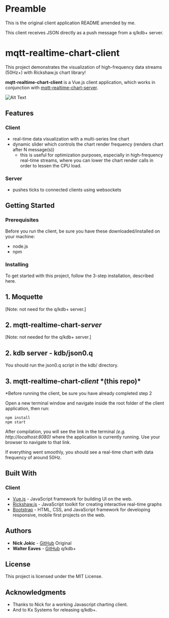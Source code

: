 # Preamble

This is the original client application README amended by me.

This client receives JSON directly as a push message from a q/kdb+ server.

# mqtt-realtime-chart-client

This project demonstrates the visualization of high-frequency data streams (50Hz+) with Rickshaw.js chart library!

**mqtt-realtime-chart-client** is a Vue.js client application, which works in conjunction with [mqtt-realtime-chart-server](https://github.com/NickJokic/mqtt-realtime-chart-server).


![Alt Text](https://raw.githubusercontent.com/NickJokic/mqtt-realtime-chart-client/master/static/mqtt-realtime-chart.gif)


## Features
### Client
+ real-time data visualization with a multi-series line chart
+ dynamic slider which controls the chart render frequency (renders chart after N message(s))
	+ this is useful for optimization purposes, especially in high-frequency real-time streams, where you 	can	lower the chart render calls in order to lessen the CPU load.

### Server
+ pushes ticks to connected clients using websockets

## Getting Started

### Prerequisites

Before you run the client, be sure you have these downloaded/installed on your machine:

+ node.js
+ npm


### Installing

To get started with this project, follow the 3-step installation, described here.

## 1. Moquette

[Note: not need for the q/kdb+ server.]

## 2. mqtt-realtime-chart-*server*

[Note: not needed for the q/kdb+ server.]

## 2. kdb server - kdb/json0.q

You should run the json0.q script in the kdb/ directory.

## 3. mqtt-realtime-chart-*client* *\(this repo)\*

*Before running the client, be sure you have already completed step 2

Open a new terminal window and navigate inside the root folder of the client application, then run:

```
npm install
npm start
```

After compilation, you will see the link in the terminal *(e.g. http://localhost:8080)* where the application is currently running. Use your browser to navigate to that link.

If everything went smoothly, you should see a real-time chart with data frequency of around 50Hz.


## Built With

### Client
* [Vue.js](https://github.com/vuejs/vue) - JavaScript framework for building UI on the web.
* [Rickshaw.js](https://github.com/shutterstock/rickshaw) - JavaScript toolkit for creating interactive real-time graphs
* [Bootstrap](https://github.com/twbs/bootstrap) - HTML, CSS, and JavaScript framework for developing responsive, mobile first projects on the web.

## Authors

* **Nick Jokic** - [GitHub](https://github.com/NickJokic) Original
* **Walter Eaves** - [GitHub](https://github.com/eepgwde) q/kdb+

## License

This project is licensed under the MIT License.

## Acknowledgments

* Thanks to Nick for a working Javascript charting client.
* And to Kx Systems for releasing q/kdb+.

